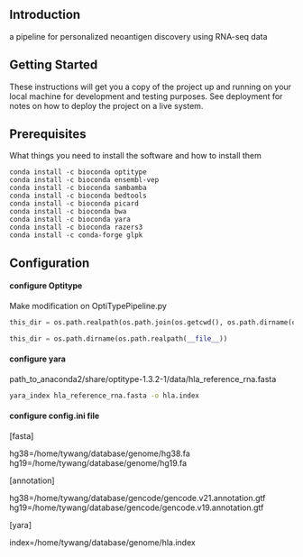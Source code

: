 Introduction
------------
a pipeline for personalized neoantigen discovery using RNA-seq data

Getting Started
----------------
These instructions will get you a copy of the project up and running on your local machine for development and testing purposes. See deployment for notes on how to deploy the project on a live system.

Prerequisites
----------------

What things you need to install the software and how to install them

```
conda install -c bioconda optitype
conda install -c bioconda ensembl-vep
conda install -c bioconda sambamba
conda install -c bioconda bedtools
conda install -c bioconda picard
conda install -c bioconda bwa
conda install -c bioconda yara
conda install -c bioconda razers3
conda install -c conda-forge glpk
```

Configuration
----------------
#### configure Optitype

Make modification on OptiTypePipeline.py 
```python
this_dir = os.path.realpath(os.path.join(os.getcwd(), os.path.dirname(os.path.realpath(__file__))))
```
```python
this_dir = os.path.dirname(os.path.realpath(__file__))
```

#### configure yara
path_to_anaconda2/share/optitype-1.3.2-1/data/hla_reference_rna.fasta
```bash
yara_index hla_reference_rna.fasta -o hla.index  
```
#### configure config.ini file

[fasta]

hg38=/home/tywang/database/genome/hg38.fa
hg19=/home/tywang/database/genome/hg19.fa

[annotation]

hg38=/home/tywang/database/gencode/gencode.v21.annotation.gtf
hg19=/home/tywang/database/gencode/gencode.v19.annotation.gtf

[yara]

index=/home/tywang/database/genome/hla.index

